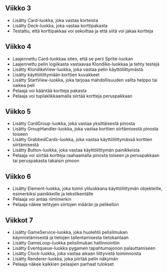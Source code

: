 ## Viikko 3

- Lisätty Card-luokka, joka vastaa korteista
- Lisätty Deck-luokka, joka vastaa korttipakasta
- Testattu, että korttipakkaa voi sekoittaa ja että siitä voi jakaa kortteja


## Viikko 4

- Laajennettu Card-luokkaa siten, että se perii Sprite-luokan
- Laajennettu pelin logiikasta vastaavaa Klondike-luokkaa ja tehty testejä
- Lisätty KlondikeView-luokka, joka vastaa pelin käyttöliittymästä
- Lisätty käyttöliittymään korttien kuvakkeet
- Lisätty StartView-luokka, joka tarjoaa mahdollisuuden valita helppo tai vaikea peli
- Pelaaja voi kääntää kortteja pakasta
- Pelaaja voi tuplaklikkaamalla siirtää kortteja peruspakkaan

## Viikko 5
- Lisätty CardGroup-luokka, joka vastaa yksittäisestä pinosta
- Lisätty GroupHandler-luokka, joka vastaa korttien siirtämisestä pinosta toiseen
- Lisätty GrabbedCards-luokka, joka vastaa käyttöliittymässä korttien siirtämisestä
- Lisätty Button-luokka, joka vastaa käyttöliittymän painikkeista
- Pelaaja voi siirtää kortteja raahaamalla pinosta toiseen ja peruspakkaan tai peruspakasta takaisin pinoon

## Viikko 6
- Lisätty Element-luokka, joka toimii yliluokkana käyttöliittymän objekteille, esimerkiksi painikkeille ja tekstikentälle
- Pelaaja voi antaa nimimerkin
- Pelaaja näkee tehtyjen siirtojen määrän ja pelikellon

## Viikkot 7
- Lisätty GameService-luokka, joka huolehtii pelisilmukan käynnistämisestä ja tietojen tallentamisesta tietokantaan
- Lisätty GameLoop-luokka pelisilmukan hallinnointiin
- Lisätty Eventqueue-luokka pygamen tapahtumajonon palauttamiseen
- Lisätty Clock-luokka, joka vastaa aikaan liittyvistä toiminnoista
- Lisätty Renderer-luokka, joka piirtää pelin näkymän
- Pelaaja näkee kaikkien pelaajien parhaat tulokset